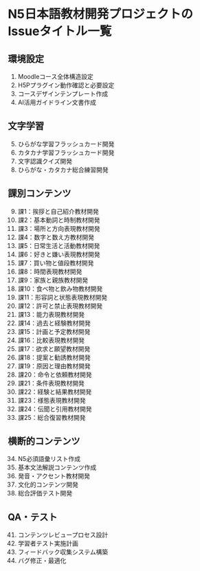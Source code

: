 # N5日本語教材開発プロジェクトのIssueタイトル一覧

## 環境設定
1. Moodleコース全体構造設定
2. H5Pプラグイン動作確認と必要設定
3. コースデザインテンプレート作成
4. AI活用ガイドライン文書作成

## 文字学習
5. ひらがな学習フラッシュカード開発
6. カタカナ学習フラッシュカード開発
7. 文字認識クイズ開発
8. ひらがな・カタカナ総合練習開発

## 課別コンテンツ
9. 課1：挨拶と自己紹介教材開発
10. 課2：基本動詞と時制教材開発 
11. 課3：場所と方向表現教材開発 
12. 課4：数字と数え方教材開発 
13. 課5：日常生活と活動教材開発 
14. 課6：好きと嫌い表現教材開発 
15. 課7：買い物と値段教材開発 
16. 課8：時間表現教材開発 
17. 課9：家族と親族教材開発 
18. 課10：食べ物と飲み物教材開発 
19. 課11：形容詞と状態表現教材開発 
20. 課12：許可と禁止表現教材開発 
21. 課13：能力表現教材開発 
22. 課14：過去と経験教材開発 
23. 課15：計画と予定教材開発 
24. 課16：比較表現教材開発 
25. 課17：欲求と願望教材開発 
26. 課18：提案と勧誘教材開発 
27. 課19：原因と理由教材開発 
28. 課20：命令と依頼教材開発 
29. 課21：条件表現教材開発 
30. 課22：経験と結果教材開発 
31. 課23：様態表現教材開発 
32. 課24：伝聞と引用教材開発 
33. 課25：総合復習教材開発

## 横断的コンテンツ
34. N5必須語彙リスト作成 
35. 基本文法解説コンテンツ作成 
36. 発音・アクセント教材開発 
37. 文化的コンテンツ開発 
38. 総合評価テスト開発

## QA・テスト
41. コンテンツレビュープロセス設計
42. 学習者テスト実施計画
43. フィードバック収集システム構築
44. バグ修正・最適化